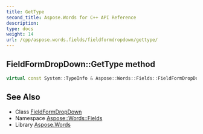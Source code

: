 ```yaml
---
title: GetType
second_title: Aspose.Words for C++ API Reference
description: 
type: docs
weight: 14
url: /cpp/aspose.words.fields/fieldformdropdown/gettype/
---
```

## FieldFormDropDown::GetType method




```cpp
virtual const System::TypeInfo & Aspose::Words::Fields::FieldFormDropDown::GetType() const override
```

## See Also

* Class [FieldFormDropDown](../)
* Namespace [Aspose::Words::Fields](../../)
* Library [Aspose.Words](../../../)
